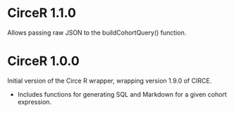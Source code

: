 CirceR 1.1.0
============

Allows passing raw JSON to the buildCohortQuery() function.


CirceR 1.0.0
============

Initial version of the Circe R wrapper, wrapping version 1.9.0 of CIRCE.
- Includes functions for generating SQL and Markdown for a given cohort expression.
